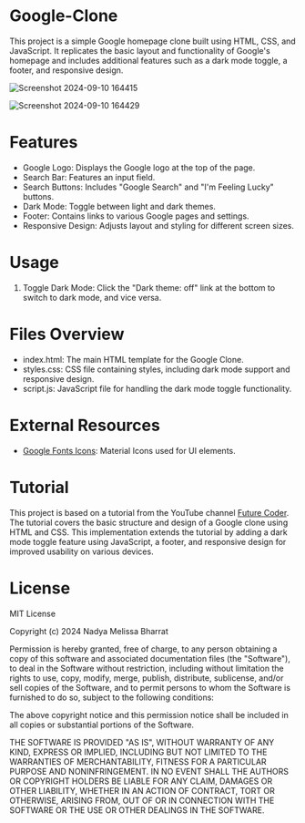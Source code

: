 # Google-Clone

This project is a simple Google homepage clone built using HTML, CSS, and JavaScript. It replicates the basic layout and functionality of Google's homepage and includes additional features such as a dark mode toggle, a footer, and responsive design.

![Screenshot 2024-09-10 164415](https://github.com/user-attachments/assets/5c734e71-1b01-4c2f-892a-a8bf820b2fae)

![Screenshot 2024-09-10 164429](https://github.com/user-attachments/assets/b91d4eda-a4e4-4804-ac1d-142d5d0553a1)

# Features

- Google Logo: Displays the Google logo at the top of the page.
- Search Bar: Features an input field.
- Search Buttons: Includes "Google Search" and "I'm Feeling Lucky" buttons.
- Dark Mode: Toggle between light and dark themes.
- Footer: Contains links to various Google pages and settings.
- Responsive Design: Adjusts layout and styling for different screen sizes.

# Usage

1) Toggle Dark Mode: Click the "Dark theme: off" link at the bottom to switch to dark mode, and vice versa.

# Files Overview

- index.html: The main HTML template for the Google Clone.
- styles.css: CSS file containing styles, including dark mode support and responsive design.
- script.js: JavaScript file for handling the dark mode toggle functionality.

# External Resources

- [Google Fonts Icons](https://fonts.google.com/icons): Material Icons used for UI elements.

# Tutorial

This project is based on a tutorial from the YouTube channel [Future Coder](https://www.youtube.com/watch?v=zhH9uvTOyQM). The tutorial covers the basic structure and design of a Google clone using HTML and CSS. This implementation extends the tutorial by adding a dark mode toggle feature using JavaScript, a footer, and responsive design for improved usability on various devices.

# License

MIT License

Copyright (c) 2024 Nadya Melissa Bharrat

Permission is hereby granted, free of charge, to any person obtaining a copy of this software and associated documentation files (the "Software"), to deal in the Software without restriction, including without limitation the rights to use, copy, modify, merge, publish, distribute, sublicense, and/or sell copies of the Software, and to permit persons to whom the Software is furnished to do so, subject to the following conditions:

The above copyright notice and this permission notice shall be included in all copies or substantial portions of the Software.

THE SOFTWARE IS PROVIDED "AS IS", WITHOUT WARRANTY OF ANY KIND, EXPRESS OR IMPLIED, INCLUDING BUT NOT LIMITED TO THE WARRANTIES OF MERCHANTABILITY, FITNESS FOR A PARTICULAR PURPOSE AND NONINFRINGEMENT. IN NO EVENT SHALL THE AUTHORS OR COPYRIGHT HOLDERS BE LIABLE FOR ANY CLAIM, DAMAGES OR OTHER LIABILITY, WHETHER IN AN ACTION OF CONTRACT, TORT OR OTHERWISE, ARISING FROM, OUT OF OR IN CONNECTION WITH THE SOFTWARE OR THE USE OR OTHER DEALINGS IN THE SOFTWARE.
